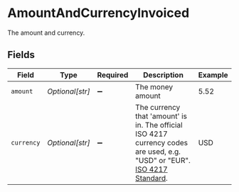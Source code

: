 # AmountAndCurrencyInvoiced

The amount and currency.


## Fields

| Field                                                                                                                                                                               | Type                                                                                                                                                                                | Required                                                                                                                                                                            | Description                                                                                                                                                                         | Example                                                                                                                                                                             |
| ----------------------------------------------------------------------------------------------------------------------------------------------------------------------------------- | ----------------------------------------------------------------------------------------------------------------------------------------------------------------------------------- | ----------------------------------------------------------------------------------------------------------------------------------------------------------------------------------- | ----------------------------------------------------------------------------------------------------------------------------------------------------------------------------------- | ----------------------------------------------------------------------------------------------------------------------------------------------------------------------------------- |
| `amount`                                                                                                                                                                            | *Optional[str]*                                                                                                                                                                     | :heavy_minus_sign:                                                                                                                                                                  | The money amount                                                                                                                                                                    | 5.52                                                                                                                                                                                |
| `currency`                                                                                                                                                                          | *Optional[str]*                                                                                                                                                                     | :heavy_minus_sign:                                                                                                                                                                  | The currency that 'amount' is in. The official ISO 4217 currency codes are used, e.g. "USD" or "EUR".<br/><a href="http://www.xe.com/iso4217.php" target="blank">ISO 4217 Standard</a>. | USD                                                                                                                                                                                 |